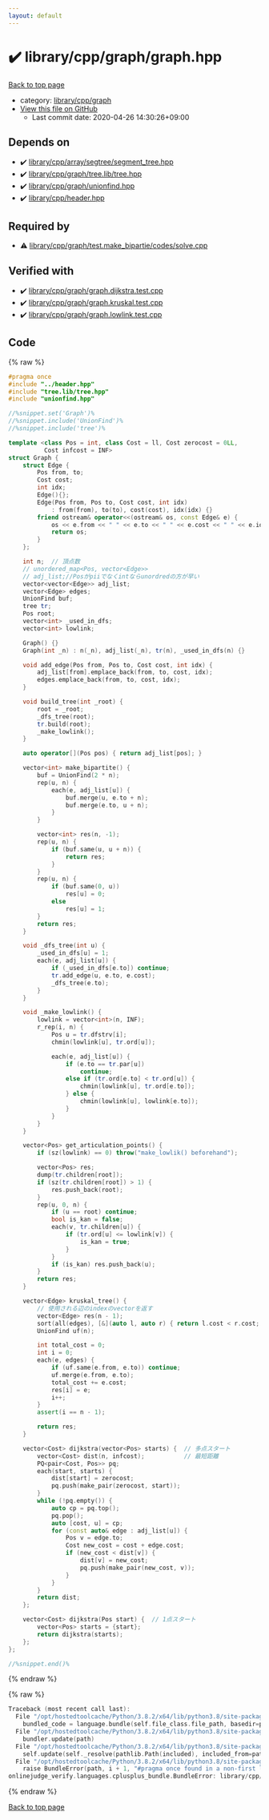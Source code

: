 ```yaml
---
layout: default
---
```


<!-- mathjax config similar to math.stackexchange -->
<script type="text/javascript" async
  src="https://cdnjs.cloudflare.com/ajax/libs/mathjax/2.7.5/MathJax.js?config=TeX-MML-AM_CHTML">
</script>
<script type="text/x-mathjax-config">
  MathJax.Hub.Config({
    TeX: { equationNumbers: { autoNumber: "AMS" }},
    tex2jax: {
      inlineMath: [ ['$','$'] ],
      processEscapes: true
    },
    "HTML-CSS": { matchFontHeight: false },
    displayAlign: "left",
    displayIndent: "2em"
  });
</script>

<script type="text/javascript" src="https://cdnjs.cloudflare.com/ajax/libs/jquery/3.4.1/jquery.min.js"></script>
<script src="https://cdn.jsdelivr.net/npm/jquery-balloon-js@1.1.2/jquery.balloon.min.js" integrity="sha256-ZEYs9VrgAeNuPvs15E39OsyOJaIkXEEt10fzxJ20+2I=" crossorigin="anonymous"></script>
<script type="text/javascript" src="../../../../assets/js/copy-button.js"></script>
<link rel="stylesheet" href="../../../../assets/css/copy-button.css" />


# :heavy_check_mark: library/cpp/graph/graph.hpp

<a href="../../../../index.html">Back to top page</a>

* category: <a href="../../../../index.html#df01edd2bf6d13defce1efe9440d670c">library/cpp/graph</a>
* <a href="{{ site.github.repository_url }}/blob/master/library/cpp/graph/graph.hpp">View this file on GitHub</a>
    - Last commit date: 2020-04-26 14:30:26+09:00




## Depends on

* :heavy_check_mark: <a href="../array/segtree/segment_tree.hpp.html">library/cpp/array/segtree/segment_tree.hpp</a>
* :heavy_check_mark: <a href="tree.lib/tree.hpp.html">library/cpp/graph/tree.lib/tree.hpp</a>
* :heavy_check_mark: <a href="unionfind.hpp.html">library/cpp/graph/unionfind.hpp</a>
* :heavy_check_mark: <a href="../header.hpp.html">library/cpp/header.hpp</a>


## Required by

* :warning: <a href="test.make_bipartie/codes/solve.cpp.html">library/cpp/graph/test.make_bipartie/codes/solve.cpp</a>


## Verified with

* :heavy_check_mark: <a href="../../../../verify/library/cpp/graph/graph.dijkstra.test.cpp.html">library/cpp/graph/graph.dijkstra.test.cpp</a>
* :heavy_check_mark: <a href="../../../../verify/library/cpp/graph/graph.kruskal.test.cpp.html">library/cpp/graph/graph.kruskal.test.cpp</a>
* :heavy_check_mark: <a href="../../../../verify/library/cpp/graph/graph.lowlink.test.cpp.html">library/cpp/graph/graph.lowlink.test.cpp</a>


## Code

<a id="unbundled"></a>
{% raw %}
```cpp
#pragma once
#include "../header.hpp"
#include "tree.lib/tree.hpp"
#include "unionfind.hpp"

//%snippet.set('Graph')%
//%snippet.include('UnionFind')%
//%snippet.include('tree')%

template <class Pos = int, class Cost = ll, Cost zerocost = 0LL,
          Cost infcost = INF>
struct Graph {
    struct Edge {
        Pos from, to;
        Cost cost;
        int idx;
        Edge(){};
        Edge(Pos from, Pos to, Cost cost, int idx)
            : from(from), to(to), cost(cost), idx(idx) {}
        friend ostream& operator<<(ostream& os, const Edge& e) {
            os << e.from << " " << e.to << " " << e.cost << " " << e.idx;
            return os;
        }
    };

    int n;  // 頂点数
    // unordered_map<Pos, vector<Edge>>
    // adj_list;//Posがpiiでなくintならunordredの方が早い
    vector<vector<Edge>> adj_list;
    vector<Edge> edges;
    UnionFind buf;
    tree tr;
    Pos root;
    vector<int> _used_in_dfs;
    vector<int> lowlink;

    Graph() {}
    Graph(int _n) : n(_n), adj_list(_n), tr(n), _used_in_dfs(n) {}

    void add_edge(Pos from, Pos to, Cost cost, int idx) {
        adj_list[from].emplace_back(from, to, cost, idx);
        edges.emplace_back(from, to, cost, idx);
    }

    void build_tree(int _root) {
        root = _root;
        _dfs_tree(root);
        tr.build(root);
        _make_lowlink();
    }

    auto operator[](Pos pos) { return adj_list[pos]; }

    vector<int> make_bipartite() {
        buf = UnionFind(2 * n);
        rep(u, n) {
            each(e, adj_list[u]) {
                buf.merge(u, e.to + n);
                buf.merge(e.to, u + n);
            }
        }

        vector<int> res(n, -1);
        rep(u, n) {
            if (buf.same(u, u + n)) {
                return res;
            }
        }
        rep(u, n) {
            if (buf.same(0, u))
                res[u] = 0;
            else
                res[u] = 1;
        }
        return res;
    }

    void _dfs_tree(int u) {
        _used_in_dfs[u] = 1;
        each(e, adj_list[u]) {
            if (_used_in_dfs[e.to]) continue;
            tr.add_edge(u, e.to, e.cost);
            _dfs_tree(e.to);
        }
    }

    void _make_lowlink() {
        lowlink = vector<int>(n, INF);
        r_rep(i, n) {
            Pos u = tr.dfstrv[i];
            chmin(lowlink[u], tr.ord[u]);

            each(e, adj_list[u]) {
                if (e.to == tr.par[u])
                    continue;
                else if (tr.ord[e.to] < tr.ord[u]) {
                    chmin(lowlink[u], tr.ord[e.to]);
                } else {
                    chmin(lowlink[u], lowlink[e.to]);
                }
            }
        }
    }

    vector<Pos> get_articulation_points() {
        if (sz(lowlink) == 0) throw("make_lowlik() beforehand");

        vector<Pos> res;
        dump(tr.children[root]);
        if (sz(tr.children[root]) > 1) {
            res.push_back(root);
        }
        rep(u, 0, n) {
            if (u == root) continue;
            bool is_kan = false;
            each(v, tr.children[u]) {
                if (tr.ord[u] <= lowlink[v]) {
                    is_kan = true;
                }
            }
            if (is_kan) res.push_back(u);
        }
        return res;
    }

    vector<Edge> kruskal_tree() {
        // 使用される辺のindexのvectorを返す
        vector<Edge> res(n - 1);
        sort(all(edges), [&](auto l, auto r) { return l.cost < r.cost; });
        UnionFind uf(n);

        int total_cost = 0;
        int i = 0;
        each(e, edges) {
            if (uf.same(e.from, e.to)) continue;
            uf.merge(e.from, e.to);
            total_cost += e.cost;
            res[i] = e;
            i++;
        }
        assert(i == n - 1);

        return res;
    }

    vector<Cost> dijkstra(vector<Pos> starts) {  // 多点スタート
        vector<Cost> dist(n, infcost);           // 最短距離
        PQ<pair<Cost, Pos>> pq;
        each(start, starts) {
            dist[start] = zerocost;
            pq.push(make_pair(zerocost, start));
        }
        while (!pq.empty()) {
            auto cp = pq.top();
            pq.pop();
            auto [cost, u] = cp;
            for (const auto& edge : adj_list[u]) {
                Pos v = edge.to;
                Cost new_cost = cost + edge.cost;
                if (new_cost < dist[v]) {
                    dist[v] = new_cost;
                    pq.push(make_pair(new_cost, v));
                }
            }
        }
        return dist;
    };

    vector<Cost> dijkstra(Pos start) {  // 1点スタート
        vector<Pos> starts = {start};
        return dijkstra(starts);
    };
};

//%snippet.end()%

```
{% endraw %}

<a id="bundled"></a>
{% raw %}
```cpp
Traceback (most recent call last):
  File "/opt/hostedtoolcache/Python/3.8.2/x64/lib/python3.8/site-packages/onlinejudge_verify/docs.py", line 340, in write_contents
    bundled_code = language.bundle(self.file_class.file_path, basedir=pathlib.Path.cwd())
  File "/opt/hostedtoolcache/Python/3.8.2/x64/lib/python3.8/site-packages/onlinejudge_verify/languages/cplusplus.py", line 170, in bundle
    bundler.update(path)
  File "/opt/hostedtoolcache/Python/3.8.2/x64/lib/python3.8/site-packages/onlinejudge_verify/languages/cplusplus_bundle.py", line 282, in update
    self.update(self._resolve(pathlib.Path(included), included_from=path))
  File "/opt/hostedtoolcache/Python/3.8.2/x64/lib/python3.8/site-packages/onlinejudge_verify/languages/cplusplus_bundle.py", line 214, in update
    raise BundleError(path, i + 1, "#pragma once found in a non-first line")
onlinejudge_verify.languages.cplusplus_bundle.BundleError: library/cpp/header.hpp: line 2: #pragma once found in a non-first line

```
{% endraw %}

<a href="../../../../index.html">Back to top page</a>

